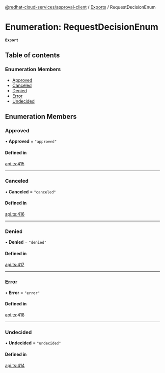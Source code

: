 [@redhat-cloud-services/approval-client](../README.md) / [Exports](../modules.md) / RequestDecisionEnum

# Enumeration: RequestDecisionEnum

**`Export`**

## Table of contents

### Enumeration Members

- [Approved](RequestDecisionEnum.md#approved)
- [Canceled](RequestDecisionEnum.md#canceled)
- [Denied](RequestDecisionEnum.md#denied)
- [Error](RequestDecisionEnum.md#error)
- [Undecided](RequestDecisionEnum.md#undecided)

## Enumeration Members

### Approved

• **Approved** = ``"approved"``

#### Defined in

[api.ts:415](https://github.com/mkholjuraev/javascript-clients/blob/master/packages/approval/api.ts#L415)

___

### Canceled

• **Canceled** = ``"canceled"``

#### Defined in

[api.ts:416](https://github.com/mkholjuraev/javascript-clients/blob/master/packages/approval/api.ts#L416)

___

### Denied

• **Denied** = ``"denied"``

#### Defined in

[api.ts:417](https://github.com/mkholjuraev/javascript-clients/blob/master/packages/approval/api.ts#L417)

___

### Error

• **Error** = ``"error"``

#### Defined in

[api.ts:418](https://github.com/mkholjuraev/javascript-clients/blob/master/packages/approval/api.ts#L418)

___

### Undecided

• **Undecided** = ``"undecided"``

#### Defined in

[api.ts:414](https://github.com/mkholjuraev/javascript-clients/blob/master/packages/approval/api.ts#L414)

